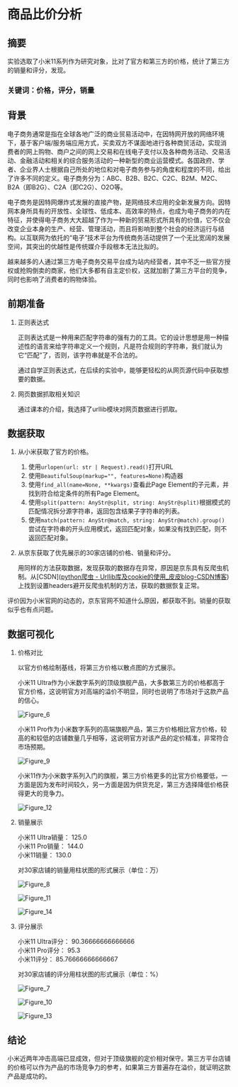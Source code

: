 # 商品比价分析

## 摘要

实验选取了小米11系列作为研究对象，比对了官方和第三方的价格，统计了第三方的销量和评分，发现。

### 关键词：价格，评分，销量

## 背景

电子商务通常是指在全球各地广泛的商业贸易活动中，在因特网开放的网络环境下，基于客户端/服务端应用方式，买卖双方不谋面地进行各种商贸活动，实现消费者的网上购物、商户之间的网上交易和在线电子支付以及各种商务活动、交易活动、金融活动和相关的综合服务活动的一种新型的商业运营模式。各国政府、学者、企业界人士根据自己所处的地位和对电子商务参与的角度和程度的不同，给出了许多不同的定义。电子商务分为：ABC、B2B、B2C、C2C、B2M、M2C、B2A（即B2G）、C2A（即C2G）、O2O等。

电子商务是因特网爆炸式发展的直接产物，是网络技术应用的全新发展方向。因特网本身所具有的开放性、全球性、低成本、高效率的特点，也成为电子商务的内在特征，并使得电子商务大大超越了作为一种新的贸易形式所具有的价值，它不仅会改变企业本身的生产、经营、管理活动，而且将影响到整个社会的经济运行与结构。以互联网为依托的“电子”技术平台为传统商务活动提供了一个无比宽阔的发展空间，其突出的优越性是传统媒介手段根本无法比拟的。

越来越多的人通过第三方电子商务交易平台成为站内经营者，其中不乏一些官方授权或抢购倒卖的商家，他们大多都有自主定价权，这就加剧了第三方平台的竞争，同时也影响了消费者的购物体验。

## 前期准备

1. 正则表达式 

   正则表达式是一种用来匹配字符串的强有力的工具。它的设计思想是用一种描述性的语言来给字符串定义一个规则，凡是符合规则的字符串，我们就认为它“匹配”了，否则，该字符串就是不合法的。

   通过自学正则表达式，在后续的实验中，能够更轻松的从网页源代码中获取想要的数据。

2. 网页数据抓取相关知识

   通过课本的介绍，我选择了urllib模块对网页数据进行抓取。

## 数据获取

1. 从小米获取了官方的价格。

   1. 使用`urlopen(url: str | Request).read()`打开URL
   2. 使用`BeautifulSoup(markup="", features=None)`构造器
   3. 使用`find_all(name=None, **kwargs)`查看此Page Element的子元素，并找到符合给定条件的所有Page Element。
   4. 使用`split(pattern: AnyStr@split, string: AnyStr@split)`根据模式的匹配情况拆分源字符串，返回包含结果子字符串的列表。
   5. 使用`match(pattern: AnyStr@match, string: AnyStr@match).group()`尝试在字符串的开头应用模式，返回匹配对象，如果没有找到匹配，则不返回匹配对象。

2. 从京东获取了优先展示的30家店铺的价格、销量和评分。

   用同样的方法获取数据，发现获取的数据存在异常，原因是京东具有反爬虫机制。从[CSDN]([python爬虫 - Urllib库及cookie的使用_皮皮blog-CSDN博客](https://blog.csdn.net/pipisorry/article/details/47905781))上找到设置headers避开反爬虫机制的方法，获取的数据恢复正常。

评价因为小米官网的动态的，京东官网不知道什么原因，都获取不到。销量的获取似乎也有点问题。

## 数据可视化

1. 价格对比

   以官方价格绘制基线，将第三方价格以散点图的方式展示。

   小米11 Ultra作为小米数字系列的顶级旗舰产品，大多数第三方的价格都高于官方价格，这说明官方对高端的溢价不明显，同时也说明了市场对于这款产品的信心。

   ![Figure_6](Figure_6.png)

   小米11 Pro作为小米数字系列的高端旗舰产品，第三方价格相比官方价格，较高的和较低的店铺数量几乎相等，这说明官方对该产品的定价精准，非常符合市场预期。

   ![Figure_9](Figure_9.png)

   小米11作为小米数字系列入门的旗舰，第三方价格更多的比官方价格要低，一方面是因为发布时间较久，另一方面是因为供货充足，第三方选择降低价格获得更大的竞争力。

   ![Figure_12](Figure_12.png)

2. 销量展示

   小米11 Ultra销量： 125.0  
   小米11 Pro销量： 144.0  
   小米11销量： 130.0

   对30家店铺的销量用柱状图的形式展示（单位：万）

   ![Figure_8](Figure_8.png)

   ![Figure_11](Figure_11.png)

   ![Figure_14](Figure_14.png)

3. 评分展示

   小米11 Ultra评分： 90.36666666666666  
   小米11 Pro评分： 95.3  
   小米11评分： 85.76666666666667

   对30家店铺的评分用柱状图的形式展示（单位：%）

   ![Figure_7](Figure_7.png)

   ![Figure_10](Figure_10.png)

   ![Figure_13](Figure_13.png)

## 结论

小米近两年冲击高端已显成效，但对于顶级旗舰的定价相对保守。第三方平台店铺的价格可以作为产品的市场竞争力的参考，如果第三方普遍存在溢价，就证明这款产品是成功的。

